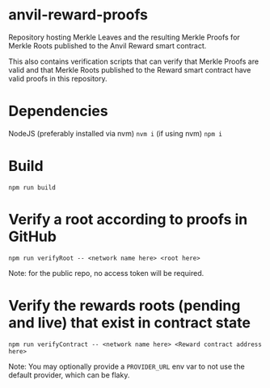 # anvil-reward-proofs
Repository hosting Merkle Leaves and the resulting Merkle Proofs for Merkle Roots published to the Anvil Reward smart contract.

This also contains verification scripts that can verify that Merkle Proofs are valid and that Merkle Roots published to the Reward smart contract have valid proofs in this repository.

# Dependencies
NodeJS (preferably installed via nvm)
`nvm i` (if using nvm)
`npm i`

# Build
`npm run build`

# Verify a root according to proofs in GitHub
`npm run verifyRoot -- <network name here> <root here>`

Note: for the public repo, no access token will be required.

# Verify the rewards roots (pending and live) that exist in contract state
`npm run verifyContract -- <network name here> <Reward contract address here>`

Note: You may optionally provide a `PROVIDER_URL` env var to not use the default provider, which can be flaky.